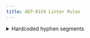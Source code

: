 ```yaml
---
title: AEP-0159 Linter Rules
---
```

<details>
<summary>Hardcoded hyphen segments</summary>


# Hardcoded hyphen segments

This rule enforces that URIs do not "hard-code" a segment of `-` in their URIs,
as mandated in [AIP-159][].

## Details

This rule looks at every method and complains if it sees a segment in the URI
that is just the `-` character and nothing else.

## Examples

**Incorrect** code for this rule:

```proto
// Incorrect.
rpc ListBooks(ListBooksRequest) returns (ListBooksResponse) {
  option (google.api.http) = {
    get: "/v1/{parent=publishers/-}/books"  // Should use `*`, not `-`.
  };
}
```

**Correct** code for this rule:

```proto
// Correct.
rpc ListBooks(ListBooksRequest) returns (ListBooksResponse) {
  option (google.api.http) = {
    get: "/v1/{parent=publishers/*}/books"
  };
}
```

## Disabling

If you need to violate this rule, use a leading comment above the method.
Remember to also include an [aep.dev/not-precedent][] comment explaining why.

```proto
// (-- api-linter: core::0159::hardcoded-hyphen=disabled
//     aep.dev/not-precedent: We need to do this because reasons. --)
rpc ListBooks(ListBooksRequest) returns (ListBooksResponse) {
  option (google.api.http) = {
    get: "/v1/{parent=publishers/-}/books"
  };
}
```

If you need to violate this rule for an entire file, place the comment at the
top of the file.

[aep-159]: https://aep.dev/159
[aep.dev/not-precedent]: https://aep.dev/not-precedent

</details>

